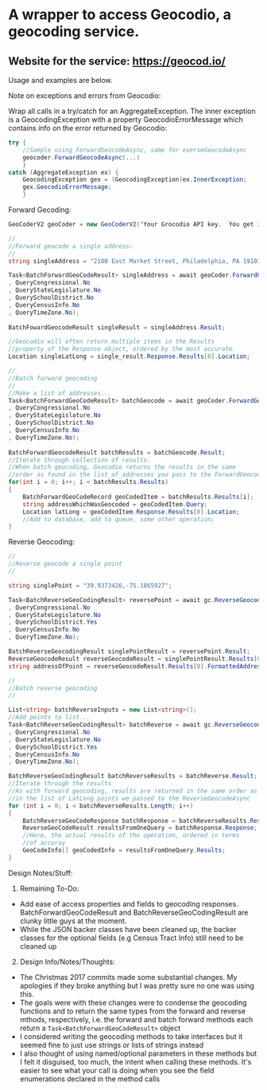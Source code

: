 # A wrapper to access Geocodio, a geocoding service.  

## Website for the service: https://geocod.io/

Usage and examples are below.

Note on exceptions and errors from Geocodio:

Wrap all calls in a try/catch for an AggregateException.  The inner exception is a GeocodingException with a property GeocodioErrorMessage which contains info on the error returned by Geocodio:

```C#
try {
    //Sample using ForwardGeocodeAsync, same for everseGeocodeAsync
    geocoder.ForwardGeocodeAsync(...)
    }
catch (AggregateException ex) {
    GeocodingException gex = (GeocodingException)ex.InnerException;
    gex.GeocodioErrorMessage;
    }

```

Forward Gecoding:

```c#
GeoCoderV2 geoCoder = new GeoCoderV2('Your Grocodio API key.  You get 2500 free lookups per day!');

//
//Forward geocode a single address:
//
string singleAddress = "2100 East Market Street, Philadelphia, PA 19103";

Task<BatchForwardGeoCodeResult> singleAddress = await geoCoder.ForwardGeocodeAsync(singleAddress
, QueryCongressional.No
, QueryStateLegislature.No
, QuerySchoolDistrict.No
, QueryCensusInfo.No
, QueryTimeZone.No);
                         
BatchFowardGeocodeResult singleResult = singleAddress.Result;

//Geocodio will often return multiple items in the Results 
//property of the Response object, ordered by the most accurate.
Location singleLatLong = single_result.Response.Results[0].Location;

//
//Batch forward geocoding
//
//Make a list of addresses...
Task<BatchForwardGeoCodeResult> batchGeocode = await geoCoder.ForwardGeocodeAsync(list_of_addresses
, QueryCongressional.No
, QueryStateLegislature.No
, QuerySchoolDistrict.No
, QueryCensusInfo.No
, QueryTimeZone.No);
                         
BatchForwardGeocodeResult batchResults = batchGeocode.Result;
//Iterate through collection of results.
//When batch geocoding, Geocodio returns the results in the same
//order as found in the list_of_addresses you pass to the ForwardGeocodeAsync method.
for(int i = 0; i++; i < batchResults.Results)
{
    BatchForwardGeoCodeRecord geoCodedItem = batchResults.Results[i];
    string addressWhichWasGeocoded = geoCodedItem.Query;
    Location latLong = geoCodedItem.Response.Results[0].Location;
    //Add to database, add to queue, some other operation;
}
```

Reverse Geocoding:

```c#
//
//Reverse geocode a single point
//

string singlePoint = "39.9373426,-75.1865927";

Task<BatchReverseGeoCodingResult> reversePoint = await gc.ReverseGeocodeAsync(singlePoint
, QueryCongressional.No
, QueryStateLegislature.No
, QuerySchoolDistrict.Yes
, QueryCensusInfo.No
, QueryTimeZone.No);

BatchReverseGeocodingResult singlePointResult = reversePoint.Result;
ReverseGeocodeResult reverseGeocodeResult = singlePointResult.Results[0].Response.Results;
string addressOfPoint = reverseGeocodeResult.Results[0].FormattedAddress;

//
//Batch reverse geocoding
//

List<string> batchReverseInputs = new List<string>();
//Add points to list...
Task<BatchReverseGeoCodingResult> batchReverse = await gc.ReverseGeocodeAsync(batchReverseInputs
, QueryCongressional.No
, QueryStateLegislature.No
, QuerySchoolDistrict.Yes
, QueryCensusInfo.No
, QueryTimeZone.No);

BatchReverseGeoCodingResult batchReverseResults = batchReverse.Result;
//Iterate through the results
//As with forward geocoding, results are returned in the same order as found
//in the list of LatLong points we passed to the ReverseGeocodeAsync
for (int i = 0; i < batchReverseResults.Length; i++)
{
    BatchReverseGeoCodeResponse batchResponse = batchReverseResults.Results[i];
    ReverseGeoCodeResult resultsFromOneQuery = batchResponse.Response;
    //Here, the actual results of the operation, ordered in terms
    //of accuray
    GeoCodeInfo[] geoCodedInfo = resultsFromOneQuery.Results;
}

```

Design Notes/Stuff:

1. Remaining To-Do:
  * Add ease of access properties and fields to geocoding responses.  BatchForwardGeoCodeResult and BatchReverseGeoCodingResult are clunky little guys at the moment.
  * While the JSON backer classes have been cleaned up, the backer classes for the optional fields (e.g Census Tract Info) still need to be cleaned up
2. Design Info/Notes/Thoughts:
  * The Christmas 2017 commits made some substantial changes.  My apologies if they broke anything but I was pretty sure no one was using this.
  * The goals were with these changes were to condense the geocoding functions and to return the same types from the forward and reverse mthods, respectively, i.e. the forward and batch forward methods each return a `Task<BatchForwardGeoCodeResult>` object
  * I considered writing the geocoding methods to take interfaces but it seemed fine to just use strings or lists of strings instead
  * I also thought of using named/optional parameters in these methods but I felt it disguised, too much, the intent when calling these methods.  It's easier to see what your call is doing when you see the field enumerations declared in the method calls
